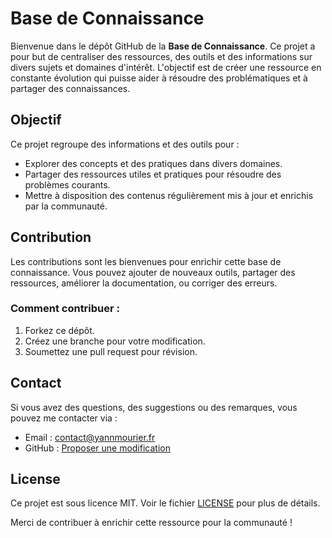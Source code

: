 # Base de Connaissance

Bienvenue dans le dépôt GitHub de la **Base de Connaissance**. Ce projet a pour but de centraliser des ressources, des outils et des informations sur divers sujets et domaines d'intérêt. L'objectif est de créer une ressource en constante évolution qui puisse aider à résoudre des problématiques et à partager des connaissances.

## Objectif

Ce projet regroupe des informations et des outils pour :

- Explorer des concepts et des pratiques dans divers domaines.
- Partager des ressources utiles et pratiques pour résoudre des problèmes courants.
- Mettre à disposition des contenus régulièrement mis à jour et enrichis par la communauté.

## Contribution

Les contributions sont les bienvenues pour enrichir cette base de connaissance. Vous pouvez ajouter de nouveaux outils, partager des ressources, améliorer la documentation, ou corriger des erreurs.

### Comment contribuer :
1. Forkez ce dépôt.
2. Créez une branche pour votre modification.
3. Soumettez une pull request pour révision.

## Contact

Si vous avez des questions, des suggestions ou des remarques, vous pouvez me contacter via :
- Email : [contact@yannmourier.fr](mailto:contact@yannmourier.fr)
- GitHub : [Proposer une modification](https://github.com/yann-mourier/yann-mourier.github.io/pulls)

## License

Ce projet est sous licence MIT. Voir le fichier [LICENSE](LICENSE) pour plus de détails.

Merci de contribuer à enrichir cette ressource pour la communauté !

